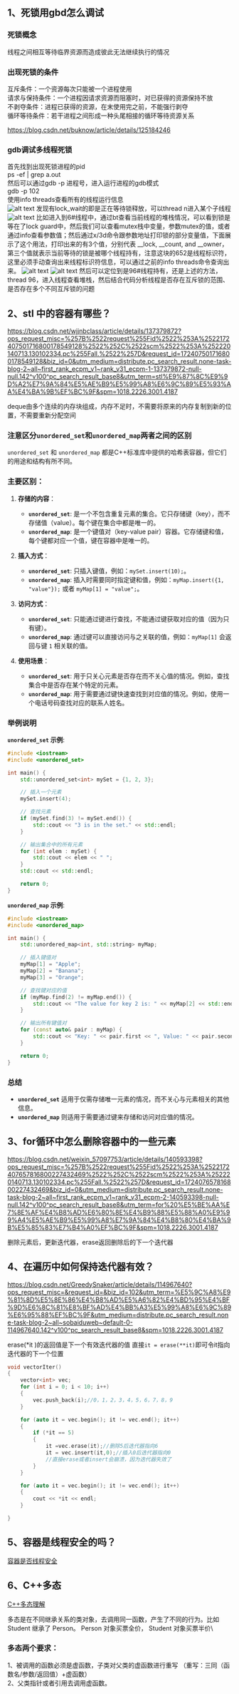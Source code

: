 ## 1、死锁用gbd怎么调试
### 死锁概念
线程之间相互等待临界资源而造成彼此无法继续执行的情况

### 出现死锁的条件
互斥条件：一个资源每次只能被一个进程使用\
请求与保持条件：一个进程因请求资源而阻塞时，对已获得的资源保持不放\
不剥夺条件：进程已获得的资源，在末使用完之前，不能强行剥夺\
循环等待条件：若干进程之间形成一种头尾相接的循环等待资源关系

https://blog.csdn.net/buknow/article/details/125184246

### gdb调试多线程死锁
首先找到出现死锁进程的pid\
ps -ef | grep a.out\
然后可以通过gdb -p 进程号，进入运行进程的gdb模式\
gdb -p 102\
使用info threads查看所有的线程运行信息\
![alt text](image.png)
发现有lock_wait的即是正在等待锁释放，可以thread n进入某个子线程
![alt text](image-1.png)
比如进入到6#线程中，通过bt查看当前线程的堆栈情况，可以看到锁是等在了lock guard中，然后我们可以查看mutex栈中变量，参数mutex的值，或者通过info查看参数值；然后通过x/3d命令跟参数地址打印锁的部分变量值，下面展示了这个用法，打印出来的有3个值，分别代表 __lock, __count, and __owner，第三个值就表示当前等待的锁是被哪个线程持有，注意这块的652是线程标识符，这里必须手动查询出来线程标识符信息，可以通过之前的info threads命令查询出来。
![alt text](image-2.png)
![alt text](image-3.png)
然后可以定位到是96#线程持有，还是上述的方法，thread 96，进入线程查看堆栈，然后结合代码分析线程是否存在互斥锁的范围、是否存在多个不同互斥锁的问题

## 2、stl 中的容器有哪些？
https://blog.csdn.net/wjjnbclass/article/details/137379872?ops_request_misc=%257B%2522request%255Fid%2522%253A%2522172407501716800178549128%2522%252C%2522scm%2522%253A%252220140713.130102334.pc%255Fall.%2522%257D&request_id=172407501716800178549128&biz_id=0&utm_medium=distribute.pc_search_result.none-task-blog-2~all~first_rank_ecpm_v1~rank_v31_ecpm-1-137379872-null-null.142^v100^pc_search_result_base8&utm_term=stl%E9%87%8C%E9%9D%A2%E7%9A%84%E5%AE%B9%E5%99%A8%E6%9C%89%E5%93%AA%E4%BA%9B%EF%BC%9F&spm=1018.2226.3001.4187

deque由多个连续的内存块组成，内存不足时，不需要将原来的内存复制到新的位置，不需要重新分配空间

### **注意区分`unordered_set`和`unordered_map`两者之间的区别**
`unordered_set` 和 `unordered_map` 都是C++标准库中提供的哈希表容器，但它们的用途和结构有所不同。
### 主要区别：

1. **存储的内容**：
   - **`unordered_set`**: 是一个不包含重复元素的集合。它只存储键（key），而不存储值（value）。每个键在集合中都是唯一的。
   - **`unordered_map`**: 是一个键值对（key-value pair）容器。它存储键和值，每个键都对应一个值，键在容器中是唯一的。

2. **插入方式**：
   - **`unordered_set`**: 只插入键值，例如：`mySet.insert(10);`。
   - **`unordered_map`**: 插入时需要同时指定键和值，例如：`myMap.insert({1, "value"});` 或者 `myMap[1] = "value";`。

3. **访问方式**：
   - **`unordered_set`**: 只能通过键进行查找，不能通过键获取对应的值（因为只有键）。
   - **`unordered_map`**: 通过键可以直接访问与之关联的值，例如：`myMap[1]` 会返回与键 `1` 相关联的值。

4. **使用场景**：
   - **`unordered_set`**: 用于只关心元素是否存在而不关心值的情况。例如，查找集合中是否存在某个特定的元素。
   - **`unordered_map`**: 用于需要通过键快速查找到对应值的情况。例如，使用一个电话号码查找对应的联系人姓名。

### 举例说明

**`unordered_set` 示例**:

```cpp
#include <iostream>
#include <unordered_set>

int main() {
    std::unordered_set<int> mySet = {1, 2, 3};

    // 插入一个元素
    mySet.insert(4);

    // 查找元素
    if (mySet.find(3) != mySet.end()) {
        std::cout << "3 is in the set." << std::endl;
    }

    // 输出集合中的所有元素
    for (int elem : mySet) {
        std::cout << elem << " ";
    }
    std::cout << std::endl;

    return 0;
}
```

**`unordered_map` 示例**:

```cpp
#include <iostream>
#include <unordered_map>

int main() {
    std::unordered_map<int, std::string> myMap;

    // 插入键值对
    myMap[1] = "Apple";
    myMap[2] = "Banana";
    myMap[3] = "Orange";

    // 查找键对应的值
    if (myMap.find(2) != myMap.end()) {
        std::cout << "The value for key 2 is: " << myMap[2] << std::endl;
    }

    // 输出所有键值对
    for (const auto& pair : myMap) {
        std::cout << "Key: " << pair.first << ", Value: " << pair.second << std::endl;
    }

    return 0;
}
```

### 总结

- **`unordered_set`** 适用于仅需存储唯一元素的情况，而不关心与元素相关的其他信息。
- **`unordered_map`** 则适用于需要通过键来存储和访问对应值的情况。

## 3、for循环中怎么删除容器中的一些元素
https://blog.csdn.net/weixin_57097753/article/details/140593398?ops_request_misc=%257B%2522request%255Fid%2522%253A%2522172407657816800227432469%2522%252C%2522scm%2522%253A%252220140713.130102334.pc%255Fall.%2522%257D&request_id=172407657816800227432469&biz_id=0&utm_medium=distribute.pc_search_result.none-task-blog-2~all~first_rank_ecpm_v1~rank_v31_ecpm-2-140593398-null-null.142^v100^pc_search_result_base8&utm_term=for%20%E5%BE%AA%E7%8E%AF%E4%B8%AD%E6%80%8E%E4%B9%88%E5%88%A0%E9%99%A4%E5%AE%B9%E5%99%A8%E7%9A%84%E4%B8%80%E4%BA%9B%E5%85%83%E7%B4%A0%EF%BC%9F&spm=1018.2226.3001.4187

删除元素后，更新迭代器，erase返回删除后的下一个迭代器

## 4、在遍历中如何保持迭代器有效？

https://blog.csdn.net/GreedySnaker/article/details/114967640?ops_request_misc=&request_id=&biz_id=102&utm_term=%E5%9C%A8%E9%81%8D%E5%8E%86%E4%B8%AD%E5%A6%82%E4%BD%95%E4%BF%9D%E6%8C%81%E8%BF%AD%E4%BB%A3%E5%99%A8%E6%9C%89%E6%95%88%EF%BC%9F&utm_medium=distribute.pc_search_result.none-task-blog-2~all~sobaiduweb~default-0-114967640.142^v100^pc_search_result_base8&spm=1018.2226.3001.4187

erase(*it )的返回值是下一个有效迭代器的值 直接``it = erase(**it)``即可令it指向迭代器的下一个位置

```c++
void vectorIter()
{
    vector<int> vec;
	for (int i = 0; i < 10; i++)
	{
		vec.push_back(i);//0，1，2，3，4，5，6，7，8，9
	}

	for (auto it = vec.begin(); it != vec.end(); it++)
	{
		if (*it == 5)
		{
			it =vec.erase(it);//删除5后迭代器指向6
			it = vec.insert(it,0);//插入0后迭代器指向0
			//直接erase或者insert会崩溃，因为迭代器失效了
		}
	}

	for (auto it = vec.begin(); it != vec.end(); it++)
	{
		cout << *it << endl;
	}

}
```

## 5、容器是线程安全的吗？
[容器是否线程安全](https://blog.csdn.net/weixin_42195477/article/details/130718214?ops_request_misc=%257B%2522request%255Fid%2522%253A%2522172407719316800222828377%2522%252C%2522scm%2522%253A%252220140713.130102334.pc%255Fall.%2522%257D&request_id=172407719316800222828377&biz_id=0&utm_medium=distribute.pc_search_result.none-task-blog-2~all~first_rank_ecpm_v1~rank_v31_ecpm-1-130718214-null-null.142^v100^pc_search_result_base8&utm_term=%E5%AE%B9%E5%99%A8%E6%98%AF%E7%BA%BF%E7%A8%8B%E5%AE%89%E5%85%A8%E7%9A%84%E5%90%97%EF%BC%9F&spm=1018.2226.3001.4187)

## 6、C++多态
[C++多态理解](https://blog.csdn.net/zhang_si_hang/article/details/126173598?ops_request_misc=%257B%2522request%255Fid%2522%253A%2522172413490516800178586694%2522%252C%2522scm%2522%253A%252220140713.130102334..%2522%257D&request_id=172413490516800178586694&biz_id=0&utm_medium=distribute.pc_search_result.none-task-blog-2~all~top_positive~default-1-126173598-null-null.142^v100^pc_search_result_base8&utm_term=C%2B%2B%E5%A4%9A%E6%80%81&spm=1018.2226.3001.4187)

多态是在不同继承关系的类对象，去调用同一函数，产生了不同的行为。比如 Student 继承了 Person。 Person 对象买票全价， Student 对象买票半价\
### 多态两个要求：
 1、被调用的函数必须是虚函数，子类对父类的虚函数进行重写 （重写：三同（函数名/参数/返回值）+虚函数）\
 2、父类指针或者引用去调用虚函数。